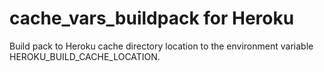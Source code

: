 # cache_vars_buildpack for Heroku

Build pack to Heroku cache directory location to the environment variable HEROKU_BUILD_CACHE_LOCATION.
